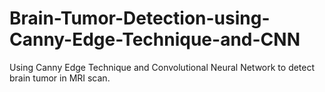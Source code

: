 # Brain-Tumor-Detection-using-Canny-Edge-Technique-and-CNN
Using Canny Edge Technique and Convolutional Neural Network to detect brain tumor in MRI scan.
